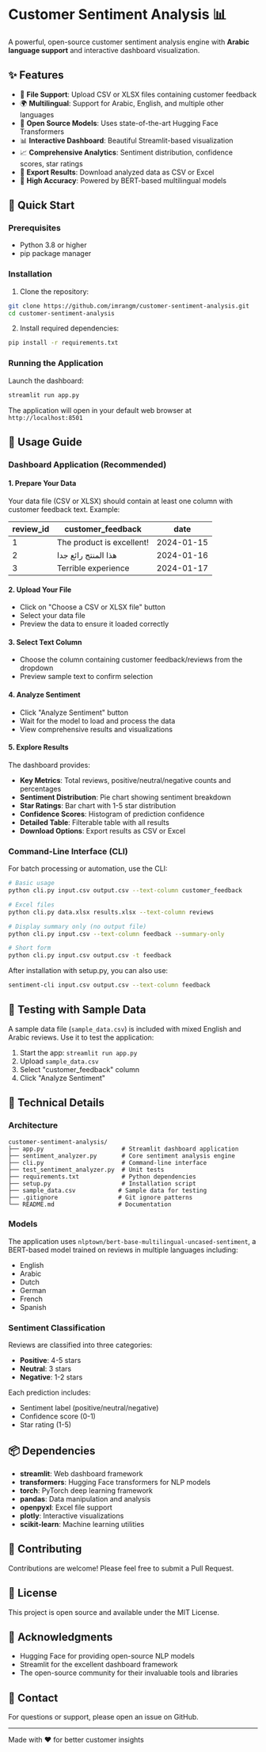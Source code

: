 # Customer Sentiment Analysis 📊

A powerful, open-source customer sentiment analysis engine with **Arabic language support** and interactive dashboard visualization.

## ✨ Features

- 📁 **File Support**: Upload CSV or XLSX files containing customer feedback
- 🌍 **Multilingual**: Support for Arabic, English, and multiple other languages
- 🤖 **Open Source Models**: Uses state-of-the-art Hugging Face Transformers
- 📊 **Interactive Dashboard**: Beautiful Streamlit-based visualization
- 📈 **Comprehensive Analytics**: Sentiment distribution, confidence scores, star ratings
- 💾 **Export Results**: Download analyzed data as CSV or Excel
- 🎯 **High Accuracy**: Powered by BERT-based multilingual models

## 🚀 Quick Start

### Prerequisites

- Python 3.8 or higher
- pip package manager

### Installation

1. Clone the repository:
```bash
git clone https://github.com/imrangm/customer-sentiment-analysis.git
cd customer-sentiment-analysis
```

2. Install required dependencies:
```bash
pip install -r requirements.txt
```

### Running the Application

Launch the dashboard:
```bash
streamlit run app.py
```

The application will open in your default web browser at `http://localhost:8501`

## 📖 Usage Guide

### Dashboard Application (Recommended)

#### 1. Prepare Your Data

Your data file (CSV or XLSX) should contain at least one column with customer feedback text. Example:

| review_id | customer_feedback | date |
|-----------|------------------|------|
| 1 | The product is excellent! | 2024-01-15 |
| 2 | هذا المنتج رائع جدا | 2024-01-16 |
| 3 | Terrible experience | 2024-01-17 |

#### 2. Upload Your File

- Click on "Choose a CSV or XLSX file" button
- Select your data file
- Preview the data to ensure it loaded correctly

#### 3. Select Text Column

- Choose the column containing customer feedback/reviews from the dropdown
- Preview sample text to confirm selection

#### 4. Analyze Sentiment

- Click "Analyze Sentiment" button
- Wait for the model to load and process the data
- View comprehensive results and visualizations

#### 5. Explore Results

The dashboard provides:
- **Key Metrics**: Total reviews, positive/neutral/negative counts and percentages
- **Sentiment Distribution**: Pie chart showing sentiment breakdown
- **Star Ratings**: Bar chart with 1-5 star distribution
- **Confidence Scores**: Histogram of prediction confidence
- **Detailed Table**: Filterable table with all results
- **Download Options**: Export results as CSV or Excel

### Command-Line Interface (CLI)

For batch processing or automation, use the CLI:

```bash
# Basic usage
python cli.py input.csv output.csv --text-column customer_feedback

# Excel files
python cli.py data.xlsx results.xlsx --text-column reviews

# Display summary only (no output file)
python cli.py input.csv --text-column feedback --summary-only

# Short form
python cli.py input.csv output.csv -t feedback
```

After installation with setup.py, you can also use:
```bash
sentiment-cli input.csv output.csv --text-column feedback
```

## 🧪 Testing with Sample Data

A sample data file (`sample_data.csv`) is included with mixed English and Arabic reviews. Use it to test the application:

1. Start the app: `streamlit run app.py`
2. Upload `sample_data.csv`
3. Select "customer_feedback" column
4. Click "Analyze Sentiment"

## 🔧 Technical Details

### Architecture

```
customer-sentiment-analysis/
├── app.py                      # Streamlit dashboard application
├── sentiment_analyzer.py       # Core sentiment analysis engine
├── cli.py                      # Command-line interface
├── test_sentiment_analyzer.py  # Unit tests
├── requirements.txt            # Python dependencies
├── setup.py                    # Installation script
├── sample_data.csv            # Sample data for testing
├── .gitignore                 # Git ignore patterns
└── README.md                  # Documentation
```

### Models

The application uses `nlptown/bert-base-multilingual-uncased-sentiment`, a BERT-based model trained on reviews in multiple languages including:
- English
- Arabic
- Dutch
- German
- French
- Spanish

### Sentiment Classification

Reviews are classified into three categories:
- **Positive**: 4-5 stars
- **Neutral**: 3 stars
- **Negative**: 1-2 stars

Each prediction includes:
- Sentiment label (positive/neutral/negative)
- Confidence score (0-1)
- Star rating (1-5)

## 📦 Dependencies

- **streamlit**: Web dashboard framework
- **transformers**: Hugging Face transformers for NLP models
- **torch**: PyTorch deep learning framework
- **pandas**: Data manipulation and analysis
- **openpyxl**: Excel file support
- **plotly**: Interactive visualizations
- **scikit-learn**: Machine learning utilities

## 🤝 Contributing

Contributions are welcome! Please feel free to submit a Pull Request.

## 📄 License

This project is open source and available under the MIT License.

## 🙏 Acknowledgments

- Hugging Face for providing open-source NLP models
- Streamlit for the excellent dashboard framework
- The open-source community for their invaluable tools and libraries

## 📧 Contact

For questions or support, please open an issue on GitHub.

---

Made with ❤️ for better customer insights